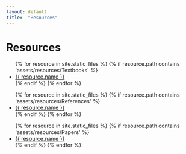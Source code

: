 ```yaml
---
layout: default
title:  "Resources"
---
```


<h1>Resources</h1>

<div>
<ul class="Projectlist">
{% for resource in site.static_files %}
{% if resource.path contains 'assets/resources/Textbooks' %}
<div>
<li>
<a target="_blank" href="{{ resource.path }}" alt="Resource file">{{ resource.name }}</a>
</li>
</div>
{% endif %}
{% endfor %}
</ul>
</div>

<div>
<ul class="Projectlist">
{% for resource in site.static_files %}
{% if resource.path contains 'assets/resources/References' %}
<div>
<li>
<a target="_blank" href="{{ resource.path }}" alt="Resource file">{{ resource.name }}</a>
</li>
</div>
{% endif %}
{% endfor %}
</ul>
</div>

<div>
<ul class="Projectlist">
{% for resource in site.static_files %}
{% if resource.path contains 'assets/resources/Papers' %}
<div>
<li>
<a target="_blank" href="{{ resource.path }}" alt="Resource file">{{ resource.name }}</a>
</li>
</div>
{% endif %}
{% endfor %}
</ul>
</div>

